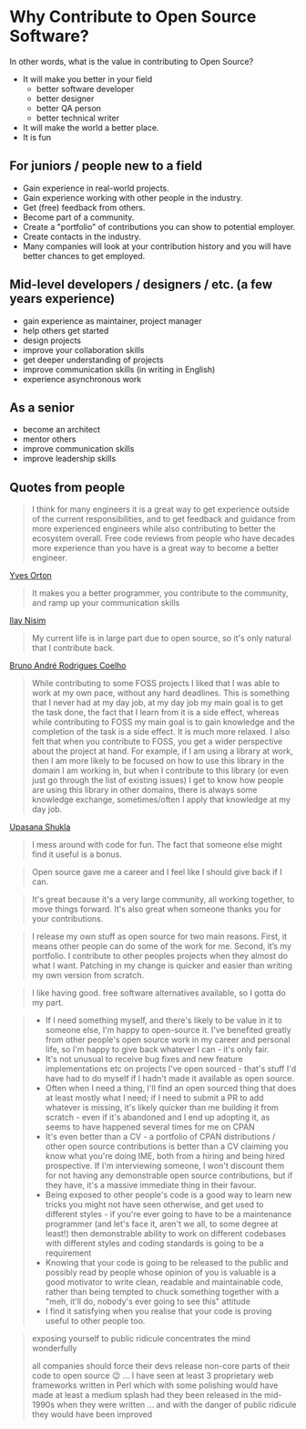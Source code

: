 # Why Contribute to Open Source Software?

In other words, what is the value in contributing to Open Source?

* It will make you better in your field
    * better software developer
    * better designer
    * better QA person
    * better technical writer
* It will make the world a better place.
* It is fun

## For juniors / people new to a field

* Gain experience in real-world projects.
* Gain experience working with other people in the industry.
* Get (free) feedback from others.
* Become part of a community.
* Create a "portfolio" of contributions you can show to potential employer.
* Create contacts in the industry.
* Many companies will look at your contribution history and you will have better chances to get employed.

## Mid-level developers / designers / etc. (a few years experience)

* gain experience as maintainer, project manager
* help others get started
* design projects
* improve your collaboration skills
* get deeper understanding of projects
* improve communication skills (in writing in English)
* experience asynchronous work

## As a senior

* become an architect
* mentor others
* improve communication skills
* improve leadership skills

## Quotes from people

> I think for many engineers it is a great way to get experience outside of the current responsibilities, and to get feedback and guidance from more experienced engineers while also contributing to better the ecosystem overall. Free code reviews from people who have decades more experience than you have is a great way to become a better engineer.

[Yves Orton](https://www.linkedin.com/in/yvesorton/)

> It makes you a better programmer, you contribute to the community, and ramp up your communication skills

[Ilay Nisim](https://www.linkedin.com/in/ilay-nisim-9561369/)

> My current life is in large part due to open source, so it's only natural that I contribute back.

[Bruno André Rodrigues Coelho](https://www.linkedin.com/in/brodriguesco/)

> While contributing to some FOSS projects I liked that I was able to work at my own pace, without any hard deadlines. This is something that I never had at my day job, at my day job my main goal is to get the task done, the fact that I learn from it is a side effect, whereas while contributing to FOSS my main goal is to gain knowledge and the completion of the task is a side effect. It is much more relaxed. I also felt that when you contribute to FOSS, you get a wider perspective about the project at hand. For example, if I am using a library at work, then I am more likely to be focused on how to use this library in the domain I am working in, but when I contribute to this library (or even just go through the list of existing issues) I get to know how people are using this library in other domains, there is always some knowledge exchange, sometimes/often I apply that knowledge at my day job.

[Upasana Shukla](https://www.linkedin.com/in/upasana-shukla/)

> I mess around with code for fun. The fact that someone else might find it useful is a bonus.

> Open source gave me a career and I feel like I should give back if I can.

> It's great because it's a very large community, all working together, to move things forward. It's also great when someone thanks you for your contributions.

> I release my own stuff as open source for two main reasons. First, it means other people can do some of the work for me. Second, it’s my portfolio.
> I contribute to other peoples projects when they almost do what I want. Patching in my change is quicker and easier than writing my own version from scratch.

> I like having good. free software alternatives available, so I gotta do my part.


> * If I need something myself, and there's likely to be value in it to someone else, I'm happy to open-source it. I've benefited greatly from other people's open source work in my career and personal life, so I'm happy to give back whatever I can - it's only fair.
> * It's not unusual to receive bug fixes and new feature implementations etc on projects I've open sourced - that's stuff I'd have had to do myself if I hadn't made it available as open source.
> * Often when I need a thing, I'll find an open sourced thing that does at least mostly what I need; if I need to submit a PR to add whatever is missing, it's likely quicker than me building it from scratch - even if it's abandoned and I end up adopting it, as seems to have happened several times for me on CPAN
> * It's even better than a CV - a portfolio of CPAN distributions / other open source contributions is better than a CV claiming you know what you're doing IME, both from a hiring and being hired prospective. If I'm interviewing someone, I won't discount them for not having any demonstrable open source contributions, but if they have, it's a massive immediate thing in their favour.
> * Being exposed to other people's code is a good way to learn new tricks you might not have seen otherwise, and get used to different styles - if you're ever going to have to be a maintenance programmer (and let's face it, aren't we all, to some degree at least!) then demonstrable ability to work on different codebases with different styles and coding standards is going to be a requirement
> * Knowing that your code is going to be released to the public and possibly read by people whose opinion of you is valuable is a good motivator to write clean, readable and maintainable code, rather than being tempted to chuck something together with a "meh, it'll do, nobody's ever going to see this" attitude
> * I find it satisfying when you realise that your code is proving useful to other people too.

> exposing yourself to public ridicule concentrates the mind wonderfully
>
> all companies should force their devs release non-core parts of their code to open source 😉 ...
> I have seen at least 3 proprietary web frameworks written in Perl which with some polishing would have made at least a medium splash had they been released in the mid-1990s when they were written ... and with the danger of public ridicule they would have been improved


